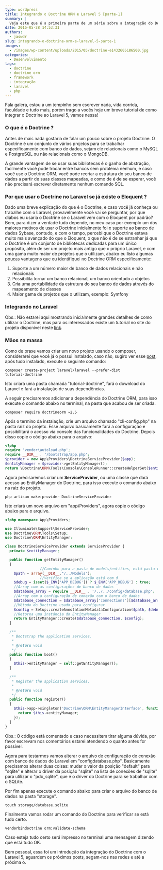 ```yaml
---
type: wordpress
title: Integrando o Doctrine ORM e Laravel 5 [parte-1]
summary: |
  Veja este que é a primeira parte de um série sobre a integração do Doctrine ORM, uma biblioteca para se trabalhar com banco de dados e mapeamento, com o Laravel 5 o framework mais popular atualmente para PHP
date: 2015-05-28 14:53:31
authors:
  - jaswdr
slug: integrando-o-doctrine-orm-e-laravel-5-parte-1
images:
  - /images/wp-content/uploads/2015/05/doctrine-e1432605186500.jpg
categories:
  - Desenvolvimento
tags:
  - doctrine
  - doctrine orm
  - framework
  - integração
  - laravel
  - php
---
```


Fala galera, estou a um tempinho sem escrever nada, vida corrida, faculdade e tudo mais, porém trago a vocês hoje um breve tutorial de como integrar o Doctrine ao Laravel 5, vamos nessa!

<h3>O que é o Doctrine ?</h3>

Antes de mais nada gostaria de falar um pouco sobre o projeto Doctrine. O Doctrine é um conjunto de vários projetos para se trabalhar especificamente com banco de dados, sejam ele relacionais como o MySQL e PostgreSQL ou não relacionais como o MongoDB.

A grande vantagem de se usar suas bibliotecas é o ganho de abstração, facilmente você pode trocar entre bancos sem problema nenhum, e caso você use o Doctrine ORM, você pode recriar a estrutura do seu banco de dados a partir de suas classes mapeadas, e como de é de se esperar, você não precisará escrever diretamente nenhum comando SQL.

<h3>Por que usar o Doctrine no Laravel se já existe o Eloquent ?</h3>

Dado uma breve explicação do que é o Doctrine, e caso você já conheça ou trabalhe com o Laravel, provavelmente você vai se perguntar, por que diabos eu usaria o Doctrine se o Laravel vem com o Eloquent por padrão? Bem, para dizer a verdade tudo depende, no meu caso por exemplo um dos maiores motivos de usar o Doctrine inicialmente foi o suporte ao banco de dados Sybase, contudo, e com o tempo, percebi que o Doctrine estava muito mais avançado do que o Eloquent, o que não é de se estranhar já que o Doctrine é um conjunto de bibliotecas dedicadas para um único propósito, além de ser um projeto mais antigo que o próprio Laravel, e com uma gama muito maior de projetos que o utilizam, abaixo eu listo algumas poucas vantagens que eu identifiquei no Doctrine ORM especificamente:

<ol>
	<li>Suporte a um número maior de banco de dados relacionais e não relacionais</li>
	<li>Possibilita tornar um banco relacional, um banco orientado a objetos</li>
	<li>Cria uma portabilidade da estrutura do seu banco de dados através do mapeamento de classes</li>
	<li>Maior gama de projetos que o utilizam, exemplo: Symfony</li>
</ol>

<h3>Integrando no Laravel</h3>

Obs.: Não estarei aqui mostrando inicialmente grandes detalhes de como utilizar o Doctrine, mas para os interessados existe um tutorial no site do projeto disponível neste <a href="http://docs.doctrine-project.org/en/latest/#getting-started" target="_blank">link</a>.

<h3>Mãos na massa</h3>

Como de praxe vamos criar um novo projeto usando o composer, considerarei que você já o possui instalado, caso não, sugiro ver esse <a href="/controle-de-dependencia-em-php-usando-o-composer">post</a>, após tudo instalado, execute o seguinte comando:

<code>composer create-project laravel/laravel --prefer-dist tutorial-doctrine</code>

Isto criará uma pasta chamada "tutorial-doctrine", fará o download do Laravel e fará a instalação de suas dependências.

A seguir precisaremos adicionar a dependência do Doctrine ORM, para isso execute o comando abaixo no terminal, na pasta que acabou de ser criada.

<code>composer require doctrineorm ~2.5</code>

Após o termino da instalação, crie um arquivo chamado "cli-config.php" na pasta raiz do projeto. Esse arquivo basicamente fará a configuração e possibilitará o acesso via console das funcionalidades do Doctrine. Depois disso copie o código abaixo para o arquivo:

```php
<?php
require 'vendor\autoload.php';
require __DIR__ . '/bootstrap/app.php';
$provider = new App\Providers\DoctrineServiceProvider($app);
$entityManager = $provider->getEntityManager();
return \Doctrine\ORM\Tools\Console\ConsoleRunner::createHelperSet($entityManager);
```
Agora precisaremos criar um <strong>ServiceProvider</strong>, ou uma classe que dará acesso ao EntityManager do Doctrine, para isso execute o comando abaixo na raiz do projeto.

<code>php artisan make:provider DoctrineServiceProvider</code>

Isto criará um novo arquivo em "app/Providers", agora copie o código abaixo para o arquivo.

```php
<?php namespace App\Providers;

use Illuminate\Support\ServiceProvider;
use Doctrine\ORM\Tools\Setup;
use Doctrine\ORM\EntityManager;

class DoctrineServiceProvider extends ServiceProvider {
  private $entityManager;

  public function getEntityManager()
  {
                //Caminho para a pasta de models/entities, está pasta não existe na instalação do Laravel e pode ser criada em "app/Http/Models"
    $path = array(__DIR__."/../Models");
                //Verifica se a aplicação está com d
    $debug = isset($_ENV['APP_DEBUG']) ? $_ENV['APP_DEBUG'] : true;
    //Array com as configurações de banco de dados
    $database_array = require __DIR__ . '/../../config/database.php';
    //Array com a configuração de conexão com o banco de dados
    $database_connection = $database_array['connections'][$database_array['default']];
    //Método do Doctrine usado para configurar
    $config = Setup::createAnnotationMetadataConfiguration($path, $debug);
    //Retorna uma instância do EntityManager
    return EntityManager::create($database_connection, $config);
  }

  /**
   * Bootstrap the application services.
   *
   * @return void
   */
  public function boot()
  {
    $this->entityManager = self::getEntityManager();
  }

  /**
   * Register the application services.
   *
   * @return void
   */
  public function register()
  {
    $this->app->singleton('Doctrine\ORM\EntityManagerInterface', function($app){
      return $this->entityManager;
    });
  }
}
```

Obs.: O código está comentado e caso necessitem tirar alguma dúvida, por favor escrevam nos comentários estarei atendendo o quanto antes for possível.

Agora para testarmos vamos alterar o arquivo de configuração de conexão com banco de dados do Laravel em "configdatabase.php". Basicamente precisamos alterar duas coisas: mudar o valor da posição "default" para "sqlite" e alterar o driver da posição "sqlite" na lista de conexões de "sqlite" para utilizar o "pdo_sqlite", que é o driver do Doctrine para se trabalhar com o SQLite.

Por fim apenas execute o comando abaixo para criar o arquivo do banco de dados na pasta "storage".

<code>touch storage/database.sqlite</code>

Finalmente vamos rodar um comando do Doctrine para verificar se está tudo certo.

<code>vendorbindoctrine orm:validate-schema</code>

Caso esteja tudo certo será impresso no terminal uma mensagem dizendo que está tudo OK.

Bem pessoal, essa foi um introdução da integração do Doctrine com o Laravel 5, aguardem os próximos posts, segam-nos nas redes e até a próxima o.
